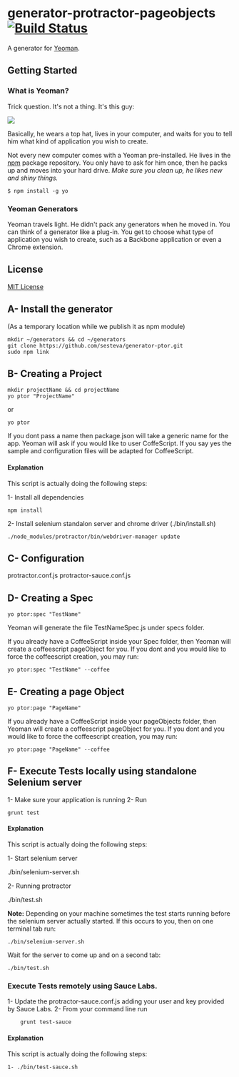 # generator-protractor-pageobjects [![Build Status](https://secure.travis-ci.org/sesteva/generator-protractor-pageobjects.png?branch=master)](https://travis-ci.org/sesteva/generator-protractor-pageobjects)

A generator for [Yeoman](http://yeoman.io).


## Getting Started

### What is Yeoman?

Trick question. It's not a thing. It's this guy:

![](http://i.imgur.com/JHaAlBJ.png)

Basically, he wears a top hat, lives in your computer, and waits for you to tell him what kind of application you wish to create.

Not every new computer comes with a Yeoman pre-installed. He lives in the [npm](https://npmjs.org) package repository. You only have to ask for him once, then he packs up and moves into your hard drive. *Make sure you clean up, he likes new and shiny things.*

```
$ npm install -g yo
```

### Yeoman Generators

Yeoman travels light. He didn't pack any generators when he moved in. You can think of a generator like a plug-in. You get to choose what type of application you wish to create, such as a Backbone application or even a Chrome extension.

## License

[MIT License](http://en.wikipedia.org/wiki/MIT_License)

## A- Install the generator

(As a temporary location while we publish it as npm module)

    mkdir ~/generators && cd ~/generators
    git clone https://github.com/sesteva/generator-ptor.git
    sudo npm link

## B- Creating a Project

    mkdir projectName && cd projectName
    yo ptor "ProjectName"

or

    yo ptor

If you dont pass a name then package.json will take a generic name for the app.
Yeoman will ask if you would like to user CoffeScript. If you say yes the sample and configuration files will be adapted for CoffeeScript.

#### Explanation

This script is actually doing the following steps:

1- Install all dependencies

    npm install

2- Install selenium standalon server and chrome driver (./bin/install.sh)

    ./node_modules/protractor/bin/webdriver-manager update

## C- Configuration

protractor.conf.js
protractor-sauce.conf.js

## D- Creating a Spec

    yo ptor:spec "TestName"

Yeoman will generate the file TestNameSpec.js under specs folder.

If you already have a CoffeeScript inside your Spec folder, then Yeoman will create a coffeescript pageObject for you.
If you dont and you would like to force the coffeescript creation, you may run:

    yo ptor:spec "TestName" --coffee

## E- Creating a page Object

    yo ptor:page "PageName"

If you already have a CoffeeScript inside your pageObjects folder, then Yeoman will create a coffeescript pageObject for you.
If you dont and you would like to force the coffeescript creation, you may run:

    yo ptor:page "PageName" --coffee

## F- Execute Tests locally using standalone Selenium server

1- Make sure your application is running
2- Run

    grunt test

#### Explanation

This script is actually doing the following steps:

1- Start selenium server

   ./bin/selenium-server.sh

2- Running protractor

   ./bin/test.sh

**Note:** Depending on your machine sometimes the test starts running before the selenium server actually started.
If this occurs to you, then on one terminal tab run:

    ./bin/selenium-server.sh

Wait for the server to come up and on a second tab:

    ./bin/test.sh

### Execute Tests remotely using Sauce Labs.

   1- Update the protractor-sauce.conf.js adding your user and key provided by Sauce Labs.
   2- From your command line run

        grunt test-sauce

#### Explanation

This script is actually doing the following steps:

    1- ./bin/test-sauce.sh
